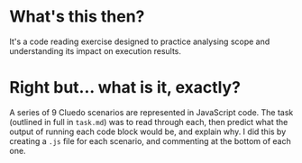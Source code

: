 # What's this then?

It's a code reading exercise designed to practice analysing scope and understanding its impact on execution results.

# Right but... what is it, exactly?

A series of 9 Cluedo scenarios are represented in JavaScript code. The task (outlined in full in `task.md`) was to read through each, then predict what the output of running each code block would be, and explain why. I did this by creating a `.js` file for each scenario, and commenting at the bottom of each one.
